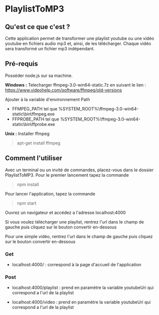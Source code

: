 # PlaylistToMP3

## Qu'est ce que c'est ?

Cette application permet de transformer une playlist youtube ou une vidéo youtube en fichiers audio mp3 et, ainsi, de les télécharger. Chaque vidéo sera transformé un fichier mp3 indépendant.

## Pré-requis

Posséder node.js sur sa machine.

**Windows :**
Telecharger ffmpeg-3.0-win64-static.7z en suivant le lien : https://www.videohelp.com/software/ffmpeg/old-versions

Ajouter à la variable d'environnement Path
* FFMPEG_PATH tel que %SYSTEM_ROOT%\ffmpeg-3.0-win64-static\bin\ffmpeg.exe
* FFPROBE_PATH tel que %SYSTEM_ROOT%\ffmpeg-3.0-win64-static\bin\ffprobe.exe

**Unix :**
Installer ffmpeg
> apt-get install ffmpeg</blockquote>

## Comment l'utiliser

Avec un terminal ou un invité de commandes, placez-vous dans le dossier PlaylistToMP3. Pour le premier lancement tapez la commande
> npm install</blockquote>

Pour lancer l'application, tapez la commande
> npm start</blockquote>

Ouvrez un navigateur et accédez a l'adresse localhost:4000

Si vous voulez télécharger une playlist, rentrez l'url dans le champ de gauche puis cliquez sur le bouton convertir en-dessous

Pour une simple vidéo, rentrez l'url dans le champ de gauche puis cliquez sur le bouton convertir en-dessous

### Get

* localhost:4000/ : correspond à la page d'accueil de l'application 

### Post

* localhost:4000/playlist : prend en paramètre la variable youtubeUri qui correspond a l'url de la playlist

* localhost:4000/video : prend en paramètre la variable youtubeUri qui correspond a l'url de la playlist

